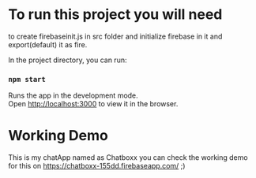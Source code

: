 
# To run this project you will need
to create firebaseinit.js in src folder and initialize firebase in it and export(default) it as fire.

In the project directory, you can run:

### `npm start`

Runs the app in the development mode.<br>
Open [http://localhost:3000](http://localhost:3000) to view it in the browser.

# Working Demo
This is my chatApp named as Chatboxx you can check the working demo for this on https://chatboxx-155dd.firebaseapp.com/
;)